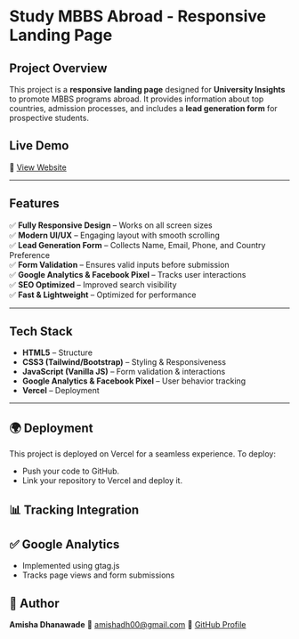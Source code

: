 # Study MBBS Abroad - Responsive Landing Page

## Project Overview

This project is a **responsive landing page** designed for **University Insights** to promote MBBS programs abroad. It provides information about top countries, admission processes, and includes a **lead generation form** for prospective students.

## Live Demo

🔗 [View Website](https://mbbs-website-lac.vercel.app/)

---

## Features

✅ **Fully Responsive Design** – Works on all screen sizes  
✅ **Modern UI/UX** – Engaging layout with smooth scrolling  
✅ **Lead Generation Form** – Collects Name, Email, Phone, and Country Preference  
✅ **Form Validation** – Ensures valid inputs before submission  
✅ **Google Analytics & Facebook Pixel** – Tracks user interactions  
✅ **SEO Optimized** – Improved search visibility  
✅ **Fast & Lightweight** – Optimized for performance

---

## Tech Stack

- **HTML5** – Structure
- **CSS3 (Tailwind/Bootstrap)** – Styling & Responsiveness
- **JavaScript (Vanilla JS)** – Form validation & interactions
- **Google Analytics & Facebook Pixel** – User behavior tracking
- **Vercel** – Deployment

---

## 🌍 Deployment

This project is deployed on Vercel for a seamless experience. To deploy:

- Push your code to GitHub.
- Link your repository to Vercel and deploy it.

## 📊 Tracking Integration

## ✅ Google Analytics

- Implemented using gtag.js
- Tracks page views and form submissions

## 👤 Author

**Amisha Dhanawade**
📧 amishadh00@gmail.com
🔗 [GitHub Profile](https://github.com/Amisha65)
